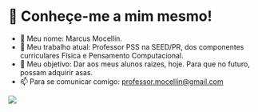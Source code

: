 # 👋 Conheçe-me a mim mesmo!

- 👀 Meu nome: Marcus Mocellin.
- 🌱 Meu trabalho atual: Professor PSS na SEED/PR, dos componentes curriculares Física e Pensamento Computacional.
- 💞️ Meu objetivo: Dar aos meus alunos raizes, hoje. Para que no futuro, possam adquirir asas.
- 📫 Para se comunicar comigo: professor.mocellin@gmail.com

<div>
<a href = "mailto:professor.mocellin@gmail.com"><img src="https://img.shields.io/badge/Gmail-D14836?style=for-the-badge&logo=gmail&logoColor=white" target="_blank"></a>
</div>


<!---
marcus-mocellin/marcus-mocellin is a ✨ special ✨ repository because its `README.md` (this file) appears on your GitHub profile.
You can click the Preview link to take a look at your changes.
--->

